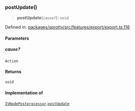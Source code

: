 
### postUpdate()

> **postUpdate**(`cause?`): `void`

Defined in: [packages/sprotty/src/features/export/export.ts:116](https://github.com/eclipse-sprotty/sprotty/blob/f9b2433481cc27a1ac0c92d525a92039ae7f6c76/packages/sprotty/src/features/export/export.ts#L116)

#### Parameters

##### cause?

`Action`

#### Returns

`void`

#### Implementation of

[`IVNodePostprocessor`](../Interface.IVNodePostprocessor).[`postUpdate`](../Interface.IVNodePostprocessor.md#postupdate)
